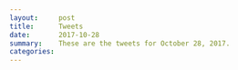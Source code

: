 ```yaml
---
layout:     post
title:      Tweets
date:       2017-10-28
summary:    These are the tweets for October 28, 2017.
categories:
---
```


